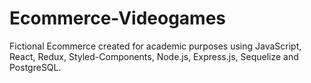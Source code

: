 # Ecommerce-Videogames
Fictional Ecommerce created for academic purposes using JavaScript, React, Redux, Styled-Components, Node.js, Express.js, Sequelize and PostgreSQL. 

